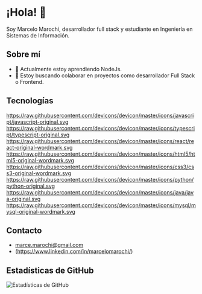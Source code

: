 # ¡Hola! 👋

Soy Marcelo Marochi, desarrollador full stack y estudiante en Ingeniería en Sistemas de Información.

## Sobre mí

- 🌱 Actualmente estoy aprendiendo NodeJs.
- 👯 Estoy buscando colaborar en proyectos como desarrollador Full Stack o Frontend.

## Tecnologías
https://raw.githubusercontent.com/devicons/devicon/master/icons/javascript/javascript-original.svg https://raw.githubusercontent.com/devicons/devicon/master/icons/typescript/typescript-original.svg https://raw.githubusercontent.com/devicons/devicon/master/icons/react/react-original-wordmark.svg  https://raw.githubusercontent.com/devicons/devicon/master/icons/html5/html5-original-wordmark.svg https://raw.githubusercontent.com/devicons/devicon/master/icons/css3/css3-original-wordmark.svg https://raw.githubusercontent.com/devicons/devicon/master/icons/python/python-original.svg https://raw.githubusercontent.com/devicons/devicon/master/icons/java/java-original.svg https://raw.githubusercontent.com/devicons/devicon/master/icons/mysql/mysql-original-wordmark.svg

## Contacto

- marce.marochi@gmail.com
- (https://www.linkedin.com/in/marcelomarochi/)

## Estadísticas de GitHub

![Estadísticas de GitHub](https://github-readme-stats.vercel.app/api?username=MarceloMarochi&show_icons=true&theme=radical)
